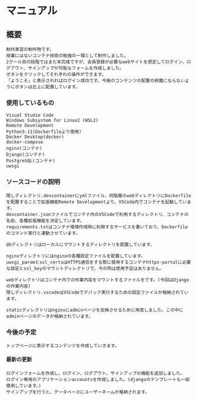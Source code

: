 # マニュアル

## 概要
    制作実習の制作物です。
    授業にはないコンテナ技術の勉強の一環として制作しました。
    2クール目の段階ではまだ未完成ですが、会員登録が必要なwebサイトを想定してログイン、ログアウト、サインアップが可能なフォームを作成しました。
    ボタンをクリックしてそれぞれの操作ができます。
    「ようこそ」と表示されればログイン成功です。今後のコンテンツの配置の邪魔にならないようにボタンは左上に配置しています。




### 使用しているもの
    Visual Studio Code
    Windows Subsystem for Linux2 (WSL2)
    Remote Development
    Python3-11(Dockerfileより使用)
    Docker Desktop(docker)
    docker-compose
    nginx(コンテナ)
    Django(コンテナ)
    PostgreSQL(コンテナ)
    uwsgi
    
### ソースコードの説明
    隠しディレクトリ.devcontainerにymlファイル、同階層のwebディレクトリにDockerfileを配置することで拡張機能Remote Developmentより、VSCode内でコンテナを起動しています。
    devcontainer.jsonファイルでコンテナ内のVSCodeで利用するディレクトリ、コンテナの名前、各種拡張機能を決定しています。
    requirements.txtはコンテナ環境作成時に利用するサービスを書いており、Dockerfileのコマンド実行と連動させています。

    dbディレクトリはローカルにマウントするディレクトリを配置しています。

    nginxディレクトリにはnginxの各種設定ファイルを配置しています。
    uwsgi_paramとssl_certsはHTTPS通信をする際に使用するコンテナhttps-portalに必要な設定とssl_keyのマウントディレクトリで、今の所は使用予定はありません。

    webディレクトリはコンテナ内での作業内容をマウントするファイルをです。(今回はDjangoの作業内容)
    隠しディレクトリ.vscodeはVSCodeでデバック実行するための設定ファイルが格納されています。

    staticディレクトリはnginxにadminページを反映させるために用意しました。この中にadminページのデータが格納されています。

    
### 今後の予定    
    トップページに表示するコンテンツを作成していきます。




#### 最新の更新
    ログインフォームを作成し、ログイン、ログアウト、サインアップの機能を追加しました。
    ログイン専用のアプリケーションaccountsを作成しました。(djangoのテンプレートも一部使用しています。)
    サインアップを行うと、データベースにユーザーネームが格納されます。
